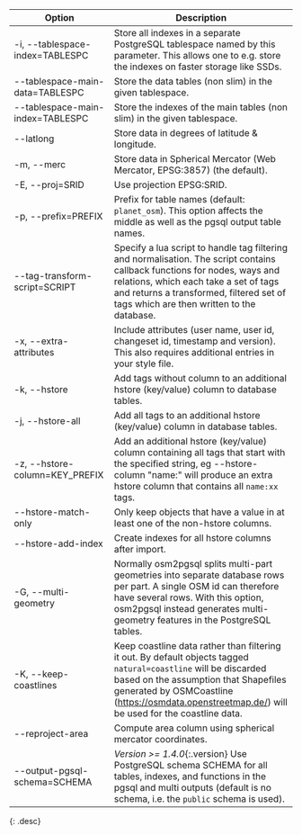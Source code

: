 | Option                                | Description |
| ------------------------------------- | ----------- |
| -i, \--tablespace-index=TABLESPC      | Store all indexes in a separate PostgreSQL tablespace named by this parameter. This allows one to e.g. store the indexes on faster storage like SSDs. |
| \--tablespace-main-data=TABLESPC      | Store the data tables (non slim) in the given tablespace. |
| \--tablespace-main-index=TABLESPC     | Store the indexes of the main tables (non slim) in the given tablespace. |
| \--latlong                            | Store data in degrees of latitude & longitude. |
| -m, \--merc                           | Store data in Spherical Mercator (Web Mercator, EPSG:3857) (the default). |
| -E, \--proj=SRID                      | Use projection EPSG:SRID. |
| -p, \--prefix=PREFIX                  | Prefix for table names (default: `planet_osm`). This option affects the middle as well as the pgsql output table names. |
| \--tag-transform-script=SCRIPT        | Specify a lua script to handle tag filtering and normalisation. The script contains callback functions for nodes, ways and relations, which each take a set of tags and returns a transformed, filtered set of tags which are then written to the database. |
| -x, \--extra-attributes               | Include attributes (user name, user id, changeset id, timestamp and version). This also requires additional entries in your style file. |
| -k, \--hstore                         | Add tags without column to an additional hstore (key/value) column to database tables. |
| -j, \--hstore-all                     | Add all tags to an additional hstore (key/value) column in database tables. |
| -z, \--hstore-column=KEY_PREFIX       | Add an additional hstore (key/value) column containing all tags that start with the specified string, eg \--hstore-column "name:" will produce an extra hstore column that contains all `name:xx` tags. |
| \--hstore-match-only                  | Only keep objects that have a value in at least one of the non-hstore columns. |
| \--hstore-add-index                   | Create indexes for all hstore columns after import. |
| -G, \--multi-geometry                 | Normally osm2pgsql splits multi-part geometries into separate database rows per part. A single OSM id can therefore have several rows. With this option, osm2pgsql instead generates multi-geometry features in the PostgreSQL tables. |
| -K, \--keep-coastlines                | Keep coastline data rather than filtering it out. By default objects tagged `natural=coastline` will be discarded based on the assumption that Shapefiles generated by OSMCoastline (https://osmdata.openstreetmap.de/) will be used for the coastline data. |
| \--reproject-area                     | Compute area column using spherical mercator coordinates. |
| \--output-pgsql-schema=SCHEMA         | *Version >= 1.4.0*{:.version} Use PostgreSQL schema SCHEMA for all tables, indexes, and functions in the pgsql and multi outputs (default is no schema, i.e. the `public` schema is used). |
{: .desc}
